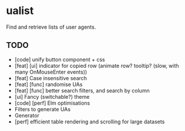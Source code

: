 # ualist
Find and retrieve lists of user agents.

## TODO

- [code] unify button component + css
- [feat] [ui] indicator for copied row (animate row? tooltip? (slow, with many OnMouseEnter events))
- [feat] Case insensitive search
- [feat] [func] randomise UAs
- [feat] [func] better search filters, and search by column
- [ui] Fancy (switchable?) theme
- [code] [perf] Elm optimisations
- Filters to generate UAs
- Generator
- [perf] efficient table rendering and scrolling for large datasets